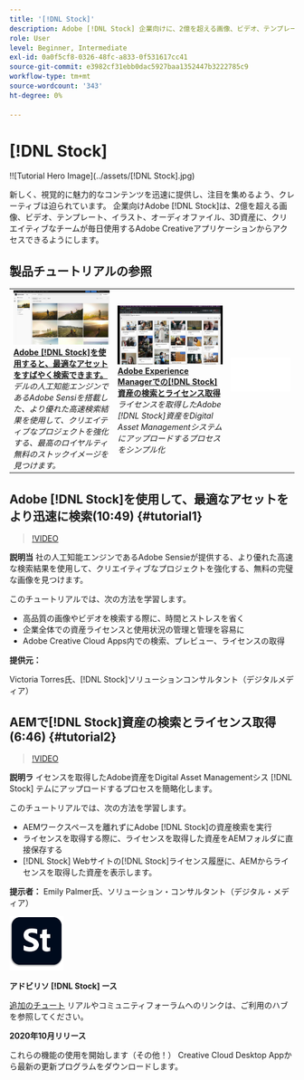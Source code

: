 ```yaml
---
title: '[!DNL Stock]'
description: Adobe [!DNL Stock] 企業向けに、2億を超える画像、ビデオ、テンプレート、イラスト、オーディオファイル、3D資産に、クリエイティブなチームがアクセス可能
role: User
level: Beginner, Intermediate
exl-id: 0a0f5cf8-0326-48fc-a833-0f531617cc41
source-git-commit: e3982cf31ebb0dac5927baa1352447b3222785c9
workflow-type: tm+mt
source-wordcount: '343'
ht-degree: 0%

---
```


# [!DNL Stock]

!![Tutorial Hero Image](../assets/[!DNL Stock].jpg)

新しく、視覚的に魅力的なコンテンツを迅速に提供し、注目を集めるよう、クレーティブは迫られています。 企業向けAdobe [!DNL Stock]は、2億を超える画像、ビデオ、テンプレート、イラスト、オーディオファイル、3D資産に、クリエイティブなチームが毎日使用するAdobe Creativeアプリケーションからアクセスできるようにします。

## 製品チュートリアルの参照

<table style="table-layout:fixed">
<tr>
 <td>
   <a href="stock.md#tutorial1">
      <img alt="Adobe [!DNL Stock]を使用すると、最適なアセットをすばやく検索できます。" src="../assets/stock_torres_thumbnail.jpg" />
   </a>
    <div>
   <a href="stock.md#tutorial1"><strong>Adobe [!DNL Stock]を使用すると、最適なアセットをすばやく検索できます。</strong></a>
    </div>
    <em>デルの人工知能エンジンであるAdobe Sensiを搭載した、より優れた高速検索結果を使用して、クリエイティブなプロジェクトを強化する、最高のロイヤルティ無料のストックイメージを見つけます。</em>
    <br>
  </td>
  <td>
   <a href="stock.md#tutorial2">
      <img alt="AEMの[!DNL Stock]資産の検索とライセンス取得" src="../assets/stock_aemintegration_palmer_thumbnail.jpg" />
   </a>
    <div>
   <a href="stock.md#tutorial2"><strong>Adobe Experience Managerでの[!DNL Stock]資産の検索とライセンス取得</strong></a>
    </div>
    <em>ライセンスを取得したAdobe [!DNL Stock]資産をDigital Asset Managementシステムにアップロードするプロセスをシンプル化</em>
    <br>
  </td>
  <td>
    <img alt="スペーサ" src="../assets/Whitespacer.png" />
    <div>
    <br>
  </td>
</tr>
</table>

## Adobe [!DNL Stock]を使用して、最適なアセットをより迅速に検索(10:49) {#tutorial1}

>[!VIDEO](https://video.tv.adobe.com/v/326951?hidetitle=true)

**説明当**
社の人工知能エンジンであるAdobe Sensieが提供する、より優れた高速な検索結果を使用して、クリエイティブなプロジェクトを強化する、無料の完璧な画像を見つけます。

このチュートリアルでは、次の方法を学習します。
* 高品質の画像やビデオを検索する際に、時間とストレスを省く
* 企業全体での資産ライセンスと使用状況の管理と管理を容易に
* Adobe Creative Cloud Apps内での検索、プレビュー、ライセンスの取得

**提供元：**

Victoria Torres氏、[!DNL Stock]ソリューションコンサルタント（デジタルメディア）

## AEMで[!DNL Stock]資産の検索とライセンス取得(6:46) {#tutorial2}

>[!VIDEO](https://video.tv.adobe.com/v/326952?hidetitle=true)

**説明ラ**
イセンスを取得したAdobe資産をDigital Asset Managementシス [!DNL Stock] テムにアップロードするプロセスを簡略化します。

このチュートリアルでは、次の方法を学習します。
* AEMワークスペースを離れずにAdobe [!DNL Stock]の資産検索を実行
* ライセンスを取得する際に、ライセンスを取得した資産をAEMフォルダに直接保存する
* [!DNL Stock] Webサイトの[!DNL Stock]ライセンス履歴に、AEMからライセンスを取得した資産を表示します。

**提示者：**
Emily Palmer氏、ソリューション・コンサルタント（デジタル・メディア）

![[!DNL Stock] ロゴ](../assets/st_appicon_96.png)

**アドビリソ [!DNL Stock] ース**

[追加のチュート](https://helpx.adobe.com/support/stock.html) リアルやコミュニティフォーラムへのリンクは、ご利用のハブを参照してください。

**2020年10月リリース**

これらの機能の使用を開始します（その他！） Creative Cloud Desktop Appから最新の更新プログラムをダウンロードします。
